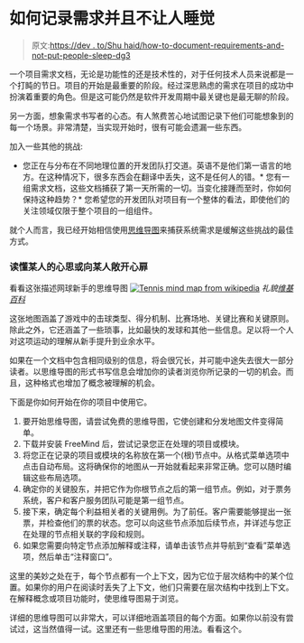 # 如何记录需求并且不让人睡觉

> 原文:[https://dev . to/Shu haid/how-to-document-requirements-and-not-put-people-sleep-dg3](https://dev.to/shuhaid/how-to-document-requirements-and-not-put-people-to-sleep-dg3)

一个项目需求文档，无论是功能性的还是技术性的，对于任何技术人员来说都是一个打盹的节日。项目的开始是最重要的阶段。经过深思熟虑的需求在项目的成功中扮演着重要的角色。但是这可能仍然是软件开发周期中最关键也是最无聊的阶段。

另一方面，想象需求书写者的心态。有人煞费苦心地试图记录下他们可能想象到的每一个场景。非常清楚，当实现开始时，很有可能会遗漏一些东西。

加入一些其他的挑战:

*   您正在与分布在不同地理位置的开发团队打交道。英语不是他们第一语言的地方。在这种情况下，很多东西会在翻译中丢失，这不是任何人的错。*   您有一组需求文档，这些文档捕获了第一天所需的一切。当变化接踵而至时，你如何保持这种趋势？*   您希望您的开发团队对项目有一个整体的看法，即使他们的关注领域仅限于整个项目的一组组件。

就个人而言，我已经开始相信使用[思维导图](https://en.wikipedia.org/wiki/Mind_map)来捕获系统需求是缓解这些挑战的最佳方式。

### 读懂某人的心思或向某人敞开心扉

看看这张描述网球新手的思维导图 [![Tennis mind map from wikipedia](../Images/aada367035e751984ee422728b6531c4.png)](https://res.cloudinary.com/practicaldev/image/fetch/s--pmFP01PW--/c_limit%2Cf_auto%2Cfl_progressive%2Cq_auto%2Cw_880/https://upload.wikimedia.org/wikipedia/commons/1/1a/Tennis-mindmap.png) *礼貌[维基百科](https://en.wikipedia.org/wiki/Mind_map)*

这张地图涵盖了游戏中的击球类型、得分机制、比赛场地、关键比赛和关键原则。除此之外，它还涵盖了一些琐事，比如最快的发球和其他一些信息。足以将一个人对这项运动的理解从新手提升到业余水平。

如果在一个文档中包含相同级别的信息，将会很冗长，并可能中途失去很大一部分读者。以思维导图的形式书写信息会增加你的读者浏览你所记录的一切的机会。而且，这种格式也增加了概念被理解的机会。

下面是你如何开始在你的项目中使用它。

1.  要开始思维导图，请尝试免费的思维导图，它使创建和分发地图文件变得简单。
2.  下载并安装 FreeMind 后，尝试记录您正在处理的项目或模块。
3.  将您正在记录的项目或模块的名称放在第一个(根)节点中。从格式菜单选项中点击自动布局。这将确保你的地图从一开始就看起来非常正确。您可以随时编辑这些布局选项。
4.  确定你的关键股东，并把它作为你根节点之后的第一组节点。例如，对于票务系统，客户和客户服务团队可能是第一组节点。
5.  接下来，确定每个利益相关者的关键用例。为了前任。客户需要能够提出一张票，并检查他们的票的状态。您可以向这些节点添加后续节点，并详述与您正在处理的节点相关联的字段和规则。
6.  如果您需要向特定节点添加解释或注释，请单击该节点并导航到“查看”菜单选项，然后单击“注释窗口”。

这里的美妙之处在于，每个节点都有一个上下文，因为它位于层次结构中的某个位置。如果你的用户在阅读时丢失了上下文，他们只需要在层次结构中找到上下文。在解释概念或项目功能时，使思维导图易于浏览。

详细的思维导图可以非常大，可以详细地涵盖项目的每个方面。如果你以前没有尝试过，这当然值得一试。这里还有一些思维导图的用法。看看这个。